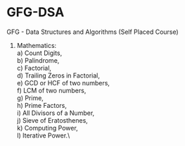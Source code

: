 # GFG-DSA
GFG - Data Structures and Algorithms (Self Placed Course)

1. Mathematics:\
   a) Count Digits,\
   b) Palindrome,\
   c) Factorial,\
   d) Trailing Zeros in Factorial,\
   e) GCD or HCF of two numbers,\
   f) LCM of two numbers,\
   g) Prime,\
   h) Prime Factors,\
   i) All Divisors of a Number,\
   j) Sieve of Eratosthenes,\
   k) Computing Power,\
   l) Iterative Power.\
